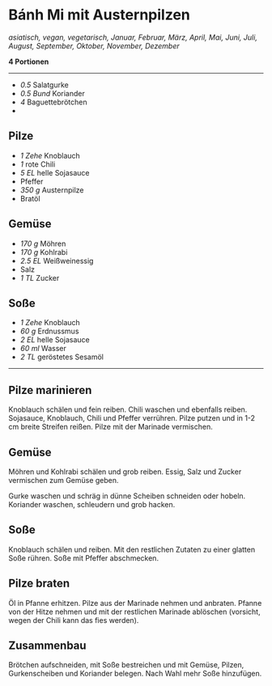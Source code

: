 # Bánh Mi mit Austernpilzen

*asiatisch, vegan, vegetarisch, Januar, Februar, März, April, Mai, Juni, Juli, August, September, Oktober, November, Dezember*

**4 Portionen**

---

- *0.5* Salatgurke
- *0.5 Bund* Koriander
- *4* Baguettebrötchen
- 
## Pilze

- *1 Zehe* Knoblauch
- *1* rote Chili
- *5 EL* helle Sojasauce
- Pfeffer
- *350 g* Austernpilze
- Bratöl

## Gemüse

- *170 g* Möhren
- *170 g* Kohlrabi
- *2.5 EL* Weißweinessig
- Salz
- *1 TL* Zucker

## Soße

- *1 Zehe* Knoblauch
- *60 g* Erdnussmus
- *2 EL* helle Sojasauce
- *60 ml* Wasser
- *2 TL* geröstetes Sesamöl

---

## Pilze marinieren

Knoblauch schälen und fein reiben. Chili waschen und ebenfalls reiben. Sojasauce, Knoblauch, Chili und Pfeffer verrühren. Pilze putzen und in 1-2 cm breite Streifen reißen. Pilze mit der Marinade vermischen.

## Gemüse

Möhren und Kohlrabi schälen und grob reiben. Essig, Salz und Zucker vermischen zum Gemüse geben.

Gurke waschen und schräg in dünne Scheiben schneiden oder hobeln. Koriander waschen, schleudern und grob hacken.

## Soße

Knoblauch schälen und reiben. Mit den restlichen Zutaten zu einer glatten Soße rühren. Soße mit Pfeffer abschmecken.

## Pilze braten

Öl in Pfanne erhitzen. Pilze aus der Marinade nehmen und anbraten. Pfanne von der Hitze nehmen und mit der restlichen Marinade ablöschen (vorsicht, wegen der Chili kann das fies werden). 

## Zusammenbau

Brötchen aufschneiden, mit Soße bestreichen und mit Gemüse, Pilzen, Gurkenscheiben und Koriander belegen. Nach Wahl mehr Soße hinzufügen.
